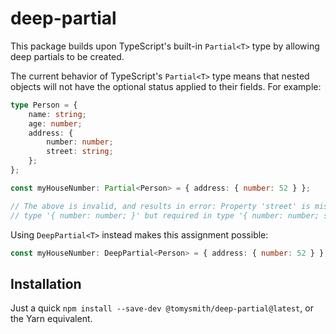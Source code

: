 # deep-partial

This package builds upon TypeScript's built-in `Partial<T>` type by allowing deep
partials to be created.

The current behavior of TypeScript's `Partial<T>` type means that nested objects
will not have the optional status applied to their fields. For example:

```typescript
type Person = {
    name: string;
    age: number;
    address: {
        number: number;
        street: string;
    };
};

const myHouseNumber: Partial<Person> = { address: { number: 52 } };

// The above is invalid, and results in error: Property 'street' is missing in
// type '{ number: number; }' but required in type '{ number: number; street: string; }'.
```

Using `DeepPartial<T>` instead makes this assignment possible:

```typescript
const myHouseNumber: DeepPartial<Person> = { address: { number: 52 } };
```

## Installation

Just a quick `npm install --save-dev @tomysmith/deep-partial@latest`, or the Yarn
equivalent.
